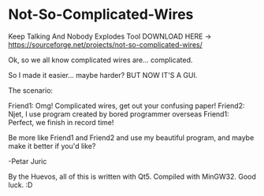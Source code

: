 # Not-So-Complicated-Wires
Keep Talking And Nobody Explodes Tool
DOWNLOAD HERE -> https://sourceforge.net/projects/not-so-complicated-wires/

Ok, so we all know complicated wires are... complicated. 

So I made it easier... maybe harder? BUT NOW IT'S A GUI.

The scenario:

Friend1: Omg! Complicated wires, get out your confusing paper!
Friend2: Njet, I use program created by bored programmer overseas
Friend1: Perfect, we finish in record time! 

Be more like Friend1 and Friend2 and use my beautiful program, and maybe make it better if you'd like?

-Petar Juric



By the Huevos, all of this is written with Qt5. Compiled with MinGW32. Good luck. :D
